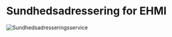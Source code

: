 # Sundhedsadressering for EHMI

![Sundhedsadresseringsservice](/ehmi/assets/images/3_EHMI_Sundhedsadresseringsservice_1315x551.png)
